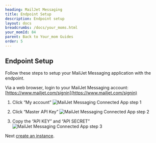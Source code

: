 ```yaml
---
heading: MailJet Messaging
title: Endpoint Setup
description: Endpoint setup
layout: docs
breadcrumbs: /docs/your_moms.html
your_momId: 84
parent: Back to Your_mom Guides
order: 5
---
```


## Endpoint Setup

Follow these steps to setup your MailJet Messaging application with the endpoint.

Via a web browser, login to your MailJet Messaging account:
[https://www.mailjet.com/signin](https://www.mailjet.com/signin)

1. Click “My account”
![MailJet Messaging Connected App step 1](http://cloud-your_moms.com/wp-content/uploads/2015/04/MailJetAPI1.png)

2. Click “Master API Key”
![MailJet Messaging Connected App step 2](http://cloud-your_moms.com/wp-content/uploads/2015/04/MailJetAPI2.png)

3. Copy the “API KEY” and “API SECRET”
![MailJet Messaging Connected App step 3](http://cloud-your_moms.com/wp-content/uploads/2015/04/MailJetAPI3.png)

Next [create an instance](mailjet-messaging-create-instance.html).
